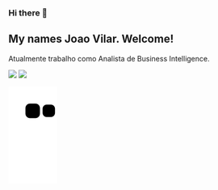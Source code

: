 ### Hi there 👋
## My names Joao Vilar. Welcome!

  
  <div> 
  <div>Atualmente trabalho como Analista de Business Intelligence.</div>
  

  <a href="https://www.linkedin.com/in/joao-vilar-braga/" target="_blank"><img src="https://img.shields.io/badge/LinkedIn-0077B5?style=for-the-badge&logo=linkedin&logoColor=white" target="_blank"></a>
  <a href="https://instagram.com/joaovilar01/" target="_blank"><img src="https://img.shields.io/badge/-Instagram-%23E4405F?style=for-the-badge&logo=instagram&logoColor=white" target="_blank"></a>
</div>



<!--
**joaovilar/joaovilar** is a ✨ _special_ ✨ repository because its `README.md` (this file) appears on your GitHub profile.

Here are some ideas to get you started:

- 🔭 Atualmente trabalho como Analista de Business Intelligence ...
- 🌱 Estudando e adquirindo conhecimentos para atuar como Data Science ...
- 👯 I’m looking to collaborate on ...
- 🤔 I’m looking for help with ...
- 💬 Ask me about ...
- 📫 How to reach me: ...
- 😄 Pronouns: ...
- ⚡ Fun fact: ...
-->
 ![Snake animation](https://github.com/rafaballerini/rafaballerini/blob/output/github-contribution-grid-snake.svg)
